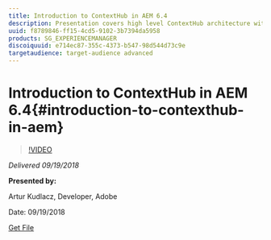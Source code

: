 ```yaml
---
title: Introduction to ContextHub in AEM 6.4
description: Presentation covers high level ContextHub architecture with some deeper dives on available generic stores, persistence layers, eventing and debugging. Learn about similarities and feature parity between ClientContext and ContextHub to ease migration to ContextHub.
uuid: f8789846-ff15-4cd5-9102-3b7394da5958
products: SG_EXPERIENCEMANAGER
discoiquuid: e714ec87-355c-4373-b547-98d544d73c9e
targetaudience: target-audience advanced
---
```


# Introduction to ContextHub in AEM 6.4{#introduction-to-contexthub-in-aem}

>[!VIDEO](https://video.tv.adobe.com/v/23839/?quality=9)

*Delivered 09/19/2018*

**Presented by:**

Artur Kudlacz, Developer, Adobe

Date: 09/19/2018

[Get File](assets/gems-session-introduction-to-contexthub-in-aem-64.pdf)

<!--
[Get back to the Overview](https://helpx.adobe.com/experience-manager/kt/eseminars/gems/aem-index.html)
-->
